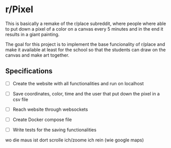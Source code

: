 # r/Pixel 

This is basically a remake of the r/place subreddit, where people where able to put down a pixel of a color on a canvas every 5 minutes and in the end it results in a giant painting. 

The goal for this project is to implement the base funcionality of r/place and make it available at least for the school so that the students can draw on the canvas and make art together. 

## Specifications 

 - [ ] Create the website with all functionalities and run on localhost
 - [ ] Save coordinates, color, time and the user that put down the pixel in a csv file
 - [ ] Reach website through websockets 
 - [ ] Create Docker compose file
 - [ ] Write tests for the saving functionalities


 wo die maus ist dort scrolle ich/zoome ich rein (wie google maps)
